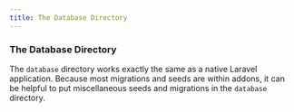 ```yaml
---
title: The Database Directory  
---
```


### The Database Directory

The `database` directory works exactly the same as a native Laravel application. Because most migrations and seeds are within addons, it can be helpful to put miscellaneous seeds and migrations in the `database` directory.

